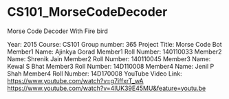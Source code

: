 # CS101_MorseCodeDecoder
Morse Code Decoder With Fire bird

Year: 2015
Course: CS101
Group number: 365
Project Title: Morse Code Bot
Member1 Name: Ajinkya Gorad
Member1 Roll Number: 140110033
Member2 Name: Shrenik Jain
Member2 Roll Number: 140110045
Member3 Name: Kewal S Bhat
Member3 Roll Number: 14D110008
Member4 Name: Jenil P Shah
Member4 Roll Number: 14D170008
YouTube Video Link: 
https://www.youtube.com/watch?v=g7iffxrT_wA
https://www.youtube.com/watch?v=4IUK39E45MU&feature=youtu.be
